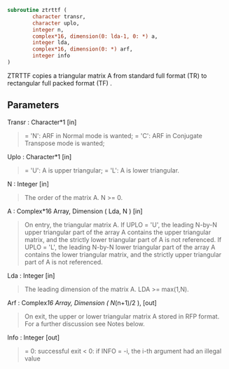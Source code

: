 ```fortran
subroutine ztrttf (
		character transr,
		character uplo,
		integer n,
		complex*16, dimension(0: lda-1, 0: *) a,
		integer lda,
		complex*16, dimension(0: *) arf,
		integer info
)
```

 ZTRTTF copies a triangular matrix A from standard full format (TR)
 to rectangular full packed format (TF) .

## Parameters
Transr : Character*1 [in]
> = 'N':  ARF in Normal mode is wanted;
> = 'C':  ARF in Conjugate Transpose mode is wanted;

Uplo : Character*1 [in]
> = 'U':  A is upper triangular;
> = 'L':  A is lower triangular.

N : Integer [in]
> The order of the matrix A.  N >= 0.

A : Complex*16 Array, Dimension ( Lda, N ) [in]
> On entry, the triangular matrix A.  If UPLO = 'U', the
> leading N-by-N upper triangular part of the array A contains
> the upper triangular matrix, and the strictly lower
> triangular part of A is not referenced.  If UPLO = 'L', the
> leading N-by-N lower triangular part of the array A contains
> the lower triangular matrix, and the strictly upper
> triangular part of A is not referenced.

Lda : Integer [in]
> The leading dimension of the matrix A.  LDA >= max(1,N).

Arf : Complex*16 Array, Dimension ( N*(n+1)/2 ), [out]
> On exit, the upper or lower triangular matrix A stored in
> RFP format. For a further discussion see Notes below.

Info : Integer [out]
> = 0:  successful exit
> < 0:  if INFO = -i, the i-th argument had an illegal value

